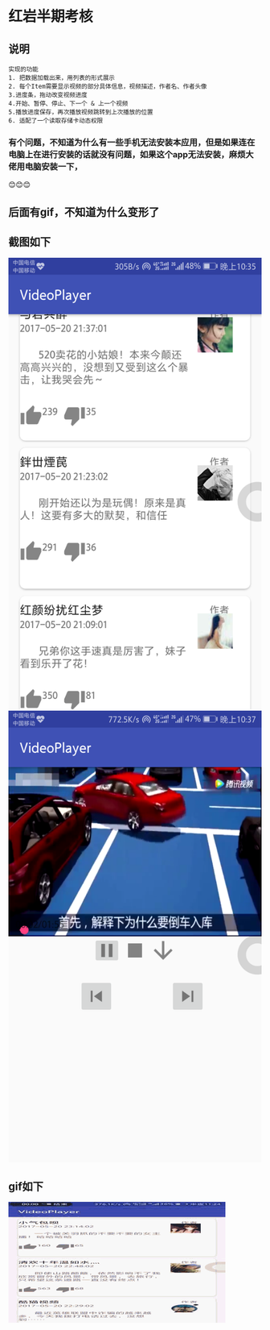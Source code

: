 # 红岩半期考核


## 说明
```
实现的功能 
1. 把数据加载出来，⽤列表的形式展示
2. 每个Item需要显示视频的部分具体信息，视频描述，作者名、作者头像
3.进度条，拖动改变视频进度 
4.开始、暂停、停⽌、下一个 & 上一个视频 
5.播放进度保存，再次播放视频跳转到上次播放的位置 
6. 适配了一个读取存储卡动态权限 
```
### 有个问题，不知道为什么有一些手机无法安装本应用，但是如果连在电脑上在进行安装的话就没有问题，如果这个app无法安装，麻烦大佬用电脑安装一下，
:blush::blush::blush:

## 后面有gif，不知道为什么变形了

## 截图如下
![截图](screenshot/Screenshot_20170520-223503.png "截图")
![截图](screenshot/Screenshot_20170520-223701.png "截图")


## gif如下
![image](https://github.com/InnovatorZhang/Videoplayer/blob/master/giffile/SVID_20170520_232449.gif)
